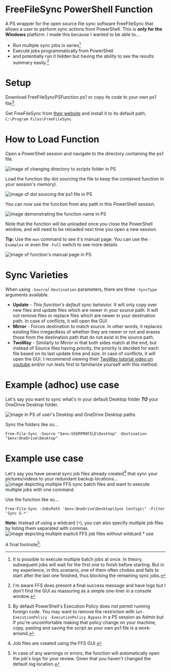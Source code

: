 # FreeFileSync PowerShell Function
 A PS wrapper for the open source file sync software FreeFileSync that allows a user to perform sync actions from PowerShell.  This is **only for the Windows** platform.  I made this because I wanted to be able to...
 - Run multiple sync jobs in series[^3]
 - Execute jobs programmatically from PowerShell
 - and potentially run it hidden but having the ability to see the results summary easily.[^4]
 
# Setup
 
 Download FreeFileSyncPSFunction.ps1 or copy its code to your own ps1 file[^1].
 
 Get FreeFileSync from [their website](https://freefilesync.org) and install it to its default path, `C:\Program Files\FreeFileSync`.

# How to Load Function
Open a PowerShell session and navigate to the directory containing the ps1 file.

![image of changing directory to scripts folder in PS](https://user-images.githubusercontent.com/71462840/137852010-6f297c72-947c-4f50-874c-c653f59324d3.png)


Load the function (by dot sourcing the file to keep the contained function in your session's memory).

![image of dot sourcing the ps1 file in PS](https://user-images.githubusercontent.com/71462840/137844870-c96af5ce-461c-4894-8b65-22fc9b9a9572.png)

You can now use the function from any path in this PowerShell session.

![image demonstrating the function name in PS](https://user-images.githubusercontent.com/71462840/137844890-8d05bb73-ab9b-4fd3-a98f-c669b0d7619c.png)

Note that the function will be unloaded once you close the PowerShell window, and will need to be reloaded next time you open a new session.

**Tip:** Use the `man` command to see it's manual page.  You can use the `-Examples` or even the `-Full` switch to see more details

![image of function's manual page in PS](https://user-images.githubusercontent.com/71462840/137845366-ad8bda4d-537d-4fa3-ae1a-8e1d120d3547.png)


# Sync Varieties

When using `-Source`/`-Destination` parameters, there are three `-SyncType` arguments available.
- **Update** - *This function's default sync behavior.*  It will only copy over new files and update files which are newer in your source path.  It will not remove files or replace files which are newer in your destination path.  In case of conflicts, it will open the GUI.
- **Mirror** - Forces destination to match source.  In other words, it replaces existing files irregardless of whether they are newer or not and erases those from the destination path that do not exist in the source path.
- **TwoWay** - Similarly to Mirror in that both sides match at the end, but instead of Source files having priority, the priority is decided for each file based on its last update time and size.  In case of conflicts, it will open the GUI.  I recommend viewing their [TwoWay tutorial video on youtube](https://www.youtube.com/watch?v=2hoShXeEDdQ&t=184s) and/or run tests first to familiarize yourself with this method.


# Example (adhoc) use case
Let's say you want to sync what's in your default Desktop folder ***TO*** your OneDrive Desktop folder.

![image in PS of user's Desktop and OneDrive Desktop paths](https://user-images.githubusercontent.com/71462840/137846281-ef1de430-4ee3-48df-b1b2-8a4469916e59.png)

Sync the folders like so...

<!-- A code line might be better since a user can copy/paste it so I'll hide this image for now.
![image in PS demonstrating how to use the function to sync that paths](https://user-images.githubusercontent.com/71462840/137846345-67e7b691-dd14-4550-b075-cb3c8ad2575e.png) -->
`Free-File-Sync -Source "$env:USERPROFILE\Desktop" -Destination "$env:OneDrive\Desktop"`


# Example use case
Let's say you have several sync job files already created[^2] that sync your pictures/videos to your redundant backup locations...
![image depicting multiple FFS sync batch files](https://user-images.githubusercontent.com/71462840/137849815-3bbd7c95-d06c-4edd-b965-bd9800d2c453.png)
and want to execute multiple jobs with one command.

Use the function like so...

`Free-File-Sync -JobsPath '$env:OneDrive\Desktop\Sync Configs\" -Filter 'Sync G-*'`

**Note:** Instead of using a wildcard (`*`), you can also specify multiple job files by listing them separated with commas.
![image depicting multiple explicit FFS job files without wildcard * use](https://user-images.githubusercontent.com/71462840/137850412-55a5be5f-4ed4-41d9-85c7-edb4a680f29a.png)


A final footnote[^5].


[^1]:  By default PowerShell's Execution Policy does not permit running foreign code.  You may want to remove the restriction with `Set-ExecutionPolicy -ExecutionPolicy Bypass` in a PS session as Admin but if you're uncomfortable making that policy change on your machine, copy, pasting and saving the script as your own ps1 file is a work-around.
[^2]: Job files are created using the FFS GUI.
[^3]: It is possible to execute multiple batch jobs at once.  In theory, subsequent jobs will wait for the first one to finish before starting.  But in my experience, in this scenario, one of them often chokes and fails to start after the last one finished, thus blocking the remaining sync jobs.
[^4]: I'm aware FFS does present a final success message and have logs but I don't find the GUI as reassuring as a simple one-liner in a console window.
[^5]: In case of any warnings or errors, the function will automatically open the job's logs for your review.  Given that you haven't changed the default log location.
